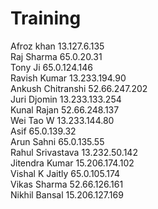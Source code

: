 # Training


Afroz khan	13.127.6.135 <br>
Raj Sharma 	65.0.20.31<br>
Tony Ji	65.0.124.146<br>
Ravish Kumar	13.233.194.90<br>
Ankush Chitranshi	52.66.247.202<br>
Juri Djomin	13.233.133.254<br>
Kunal Rajan	52.66.248.137<br>
Wei Tao W	13.233.144.80<br>
Asif	65.0.139.32<br>
Arun Sahni	65.0.135.55<br>
Rahul Srivastava	13.232.50.142<br>
Jitendra Kumar	15.206.174.102<br>
Vishal K Jaitly	65.0.105.174<br>
Vikas Sharma	52.66.126.161<br>
Nikhil Bansal	15.206.127.169<br>
